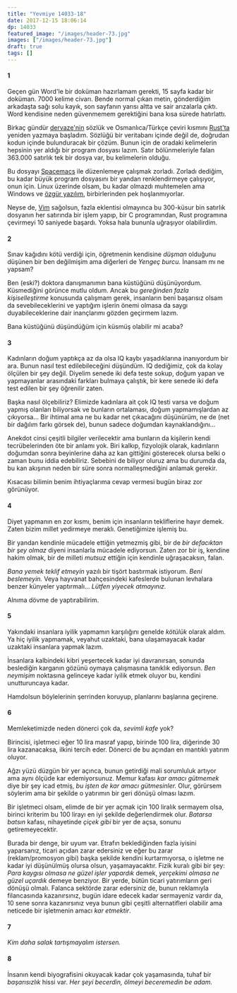 ```yaml
---
title: "Yevmiye 14033-18"
date: 2017-12-15 18:06:14
dp: 14033
featured_image: "/images/header-73.jpg"
images: ["/images/header-73.jpg"]
draft: true
tags: []
---
```




#### 1

Geçen gün Word'le bir doküman hazırlamam gerekti, 15 sayfa kadar bir doküman.
7000 kelime civarı. Bende normal çıkan metin, gönderdiğim arkadaşta sağı solu
kayık, son sayfanın yarısı altta ve sair arızalarla çıktı. Word kendisine neden
güvenmemem gerektiğini bana kısa sürede hatırlattı. 

Birkaç gündür [dervaze'nin](http://dervaze.com) sözlük ve Osmanlıca/Türkçe
çeviri kısmını [Rust'ta](https://rust-lang.org) yeniden yazmaya başladım.
Sözlüğü bir veritabanı içinde değil de, doğrudan kodun içinde bulunduracak bir
çözüm. Bunun için de oradaki kelimelerin hepsinin yer aldığı bir program dosyası
lazım. Satır bölünmeleriyle falan 363.000 satırlık tek bir dosya var, bu
kelimelerin olduğu.

Bu dosyayı [Spacemacs](https://spacemacs.org) ile düzenlemeye çalışmak zorladı.
Zorladı dediğim, bu kadar büyük program dosyasını bir yandan renklendirmeye
çalışıyor, onun için. Linux üzerinde olsam, bu kadar olmazdı muhtemelen ama
Windows ve [özgür yazılım](https://www.gnu.org/philosophy/free-sw.tr.html),
birbirlerinden pek hoşlanmıyorlar.

Neyse de, [Vim](http://vim.org) sağolsun, fazla eklentisi olmayınca bu 300-küsur
bin satırlık dosyanın her satırında bir işlem yapıp, bir C programından, Rust
programına çevirmeyi 10 saniyede başardı. Yoksa hala bununla uğraşıyor
olabilirdim.

#### 2

Sınav kağıdını kötü verdiği için, öğretmenin kendisine *düşman* olduğunu düşünen
bir ben değilmişim ama diğerleri de *Yengeç burcu.* İnansam mı ne yapsam?

Ben (eski?) doktora danışmanımın bana küstüğünü düşünüyordum. Küsmediğini
görünce mutlu oldum. Ancak bu *gereğinden fazla kişiselleştirme* konusunda
çalışmam gerek, insanların beni başarısız olsam da sevebileceklerini ve yaptığım
işlerin önemi olmasa da saygı duyabileceklerine dair inançlarımı gözden geçirmem
lazım.

Bana küstüğünü düşündüğüm için küsmüş olabilir mi acaba?

#### 3

Kadınların doğum yaptıkça az da olsa IQ kaybı yaşadıklarına inanıyordum bir ara.
Bunun nasıl test edilebileceğini düşündüm. IQ dediğimiz, çok da kolay ölçülen
bir şey değil. Diyelim senede iki defa teste sokup, doğum yapan ve yapmayanlar
arasındaki farkları bulmaya çalıştık, bir kere senede iki defa test edilen bir
şey öğrenilir zaten.

Başka nasıl ölçebiliriz? Elimizde kadınlara ait çok IQ testi varsa ve doğum
yapmış olanları biliyorsak ve bunların ortalaması, doğum yapmamışlardan az
çıkıyorsa... Bir ihtimal ama ne bu kadar net çıkacağını düşünürüm, ne de (net
bir dağılım farkı görsek de), bunun sadece doğumdan kaynaklandığını...

Anekdot cinsi çeşitli bilgiler verilecektir ama bunların da kişilerin kendi
tecrübelerinden öte bir anlamı yok. Biri kalkıp, fizyolojik olarak, kadınların
doğumdan sonra beyinlerine daha az kan gittiğini gösterecek olursa belki o zaman
bunu iddia edebiliriz. Sebebini de biliyor oluruz ama bu durumda da, bu kan
akışının neden bir süre sonra normalleşmediğini anlamak gerekir. 

Kısacası bilimin benim ihtiyaçlarıma cevap vermesi bugün biraz zor görünüyor. 

#### 4

Diyet yapmanın en zor kısmı, benim için insanların tekliflerine hayır demek.
Zaten bizim millet yedirmeye meraklı. Genetiğimize işlemiş bu. 

Bir yandan kendinle mücadele ettiğin yetmezmiş gibi, bir de *bir defacıktan bir
şey olmaz* diyeni insanlarla mücadele ediyorsun. Zaten zor bir iş, kendine hakim
olmak, bir de milleti *mutsuz* ettiğin için kendinle uğraşacaksın, falan. 

*Bana yemek teklif etmeyin* yazılı bir tişört bastırmak istiyorum. *Beni
beslemeyin.* Veya hayvanat bahçesindeki kafeslerde bulunan levhalara benzer
künyeler yaptırmalı... *Lütfen yiyecek atmayınız.*

Alnıma dövme de yaptırabilirim. 

#### 5

Yakındaki insanlara iyilik yapmamın karşılığını genelde *kötülük* olarak aldım.
Ya hiç iyilik yapmamak, veyahut uzaktaki, bana ulaşamayacak kadar uzaktaki
insanlara yapmak lazım.

İnsanlara kalbindeki kibri yeşertecek kadar iyi davranırsan, sonunda beslediğin
karganın gözünü oymaya çalışmasına tanıklık ediyorsun. *Ben neymişim* noktasına
gelinceye kadar iyilik etmek oluyor bu, kendini unutturuncaya kadar.

Hamdolsun böylelerinin şerrinden koruyup, planlarını başlarına geçirene. 

#### 6

Memleketimizde neden dönerci çok da, *sevimli kafe* yok? 

Birincisi, işletmeci eğer 10 lira masraf yapıp, birinde 100 lira, diğerinde 30
lira kazanacaksa, ilkini tercih eder. Dönerci de bu açından en mantıklı yatırım
oluyor.

Ağzı yüzü düzgün bir yer açınca, bunun getirdiği mali sorumluluk artıyor ama
aynı ölçüde kar edemiyorsunuz. Memur kafası *kar amacı gütmemek* diye bir şey
icad etmiş, *bu işten de kar amacı gütmesinler.* Olur, görürsem söylerim ama bir
şekilde o yatırımın bir geri dönüşü olması lazım.

Bir işletmeci olsam, elimde de bir yer açmak için 100 liralık sermayem olsa,
birinci kriterim bu 100 lirayı en iyi şekilde değerlendirmek olur. *Batarsa
batsın* kafası, nihayetinde *çiçek gibi* bir yer de açsa, sonunu
getiremeyecektir. 

Burada bir denge, bir uyum var. Etrafın beklediğinden fazla iyisini yaparsanız,
ticari açıdan zarar edersiniz ve eğer bu zarar (reklam/promosyon gibi) başka
şekilde kendini kurtarmıyorsa, o işletme ne kadar iyi düşünülmüş olursa olsun,
yaşamayacaktır. Fizik kuralı gibi bir şey: *Para kaygısı olmasa ne güzel işler
yapardık* demek, *yerçekimi olmasa ne güzel uçardık* demeye benziyor. Bir yerde,
bütün ticari yatırımların geri dönüşü olmalı. Falanca sektörde zarar edersiniz
de, bunun reklamıyla filancasında kazanırsınız, bugün idare edecek kadar
sermayeniz vardır da, 10 sene sonra kazanırsınız veya bunun gibi çeşitli
alternatifleri olabilir ama neticede bir işletmenin amacı *kar etmektir*. 

#### 7

*Kim daha salak tartışmayalım istersen.* 

#### 8

İnsanın kendi biyografisini okuyacak kadar çok yaşamasında, tuhaf bir
*başarısızlık* hissi var. *Her şeyi becerdin, ölmeyi beceremedin be adam.* 

